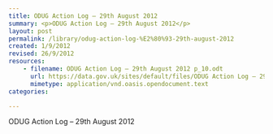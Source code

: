```yaml
---
title: ODUG Action Log – 29th August 2012
summary: <p>ODUG Action Log – 29th August 2012</p>
layout: post
permalink: /library/odug-action-log-%E2%80%93-29th-august-2012
created: 1/9/2012
revised: 26/9/2012
resources:
    - filename: ODUG Action Log – 29th August 2012 p_10.odt
      url: https://data.gov.uk/sites/default/files/ODUG Action Log – 29th August 2012 p_10.odt
      mimetype: application/vnd.oasis.opendocument.text
categories:

---
```


<p>ODUG Action Log – 29th August 2012</p>
